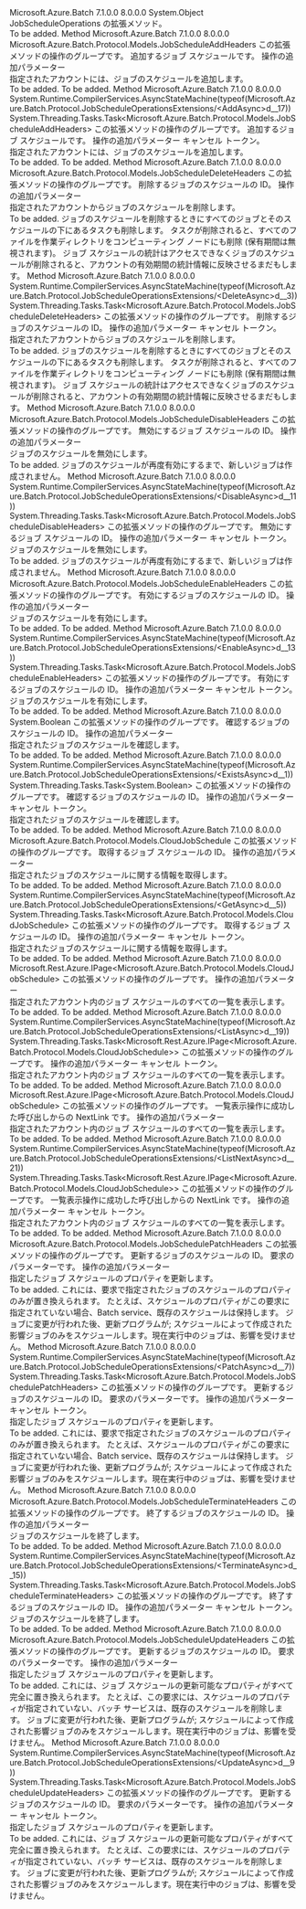 <Type Name="JobScheduleOperationsExtensions" FullName="Microsoft.Azure.Batch.Protocol.JobScheduleOperationsExtensions">
  <TypeSignature Language="C#" Value="public static class JobScheduleOperationsExtensions" />
  <TypeSignature Language="ILAsm" Value=".class public auto ansi abstract sealed beforefieldinit JobScheduleOperationsExtensions extends System.Object" />
  <TypeSignature Language="DocId" Value="T:Microsoft.Azure.Batch.Protocol.JobScheduleOperationsExtensions" />
  <TypeSignature Language="VB.NET" Value="Public Module JobScheduleOperationsExtensions" />
  <TypeSignature Language="F#" Value="type JobScheduleOperationsExtensions = class" />
  <AssemblyInfo>
    <AssemblyName>Microsoft.Azure.Batch</AssemblyName>
    <AssemblyVersion>7.1.0.0</AssemblyVersion>
    <AssemblyVersion>8.0.0.0</AssemblyVersion>
  </AssemblyInfo>
  <Base>
    <BaseTypeName>System.Object</BaseTypeName>
  </Base>
  <Interfaces />
  <Docs>
    <summary>
            JobScheduleOperations の拡張メソッド。
            </summary>
    <remarks>To be added.</remarks>
  </Docs>
  <Members>
    <Member MemberName="Add">
      <MemberSignature Language="C#" Value="public static Microsoft.Azure.Batch.Protocol.Models.JobScheduleAddHeaders Add (this Microsoft.Azure.Batch.Protocol.IJobScheduleOperations operations, Microsoft.Azure.Batch.Protocol.Models.JobScheduleAddParameter cloudJobSchedule, Microsoft.Azure.Batch.Protocol.Models.JobScheduleAddOptions jobScheduleAddOptions = null);" />
      <MemberSignature Language="ILAsm" Value=".method public static hidebysig class Microsoft.Azure.Batch.Protocol.Models.JobScheduleAddHeaders Add(class Microsoft.Azure.Batch.Protocol.IJobScheduleOperations operations, class Microsoft.Azure.Batch.Protocol.Models.JobScheduleAddParameter cloudJobSchedule, class Microsoft.Azure.Batch.Protocol.Models.JobScheduleAddOptions jobScheduleAddOptions) cil managed" />
      <MemberSignature Language="DocId" Value="M:Microsoft.Azure.Batch.Protocol.JobScheduleOperationsExtensions.Add(Microsoft.Azure.Batch.Protocol.IJobScheduleOperations,Microsoft.Azure.Batch.Protocol.Models.JobScheduleAddParameter,Microsoft.Azure.Batch.Protocol.Models.JobScheduleAddOptions)" />
      <MemberSignature Language="F#" Value="static member Add : Microsoft.Azure.Batch.Protocol.IJobScheduleOperations * Microsoft.Azure.Batch.Protocol.Models.JobScheduleAddParameter * Microsoft.Azure.Batch.Protocol.Models.JobScheduleAddOptions -&gt; Microsoft.Azure.Batch.Protocol.Models.JobScheduleAddHeaders" Usage="Microsoft.Azure.Batch.Protocol.JobScheduleOperationsExtensions.Add (operations, cloudJobSchedule, jobScheduleAddOptions)" />
      <MemberType>Method</MemberType>
      <AssemblyInfo>
        <AssemblyName>Microsoft.Azure.Batch</AssemblyName>
        <AssemblyVersion>7.1.0.0</AssemblyVersion>
        <AssemblyVersion>8.0.0.0</AssemblyVersion>
      </AssemblyInfo>
      <ReturnValue>
        <ReturnType>Microsoft.Azure.Batch.Protocol.Models.JobScheduleAddHeaders</ReturnType>
      </ReturnValue>
      <Parameters>
        <Parameter Name="operations" Type="Microsoft.Azure.Batch.Protocol.IJobScheduleOperations" RefType="this" />
        <Parameter Name="cloudJobSchedule" Type="Microsoft.Azure.Batch.Protocol.Models.JobScheduleAddParameter" />
        <Parameter Name="jobScheduleAddOptions" Type="Microsoft.Azure.Batch.Protocol.Models.JobScheduleAddOptions" />
      </Parameters>
      <Docs>
        <param name="operations">
            この拡張メソッドの操作のグループです。
            </param>
        <param name="cloudJobSchedule">
            追加するジョブ スケジュールです。
            </param>
        <param name="jobScheduleAddOptions">
            操作の追加パラメーター
            </param>
        <summary>
            指定されたアカウントには、ジョブのスケジュールを追加します。
            </summary>
        <returns>To be added.</returns>
        <remarks>To be added.</remarks>
      </Docs>
    </Member>
    <Member MemberName="AddAsync">
      <MemberSignature Language="C#" Value="public static System.Threading.Tasks.Task&lt;Microsoft.Azure.Batch.Protocol.Models.JobScheduleAddHeaders&gt; AddAsync (this Microsoft.Azure.Batch.Protocol.IJobScheduleOperations operations, Microsoft.Azure.Batch.Protocol.Models.JobScheduleAddParameter cloudJobSchedule, Microsoft.Azure.Batch.Protocol.Models.JobScheduleAddOptions jobScheduleAddOptions = null, System.Threading.CancellationToken cancellationToken = null);" />
      <MemberSignature Language="ILAsm" Value=".method public static hidebysig class System.Threading.Tasks.Task`1&lt;class Microsoft.Azure.Batch.Protocol.Models.JobScheduleAddHeaders&gt; AddAsync(class Microsoft.Azure.Batch.Protocol.IJobScheduleOperations operations, class Microsoft.Azure.Batch.Protocol.Models.JobScheduleAddParameter cloudJobSchedule, class Microsoft.Azure.Batch.Protocol.Models.JobScheduleAddOptions jobScheduleAddOptions, valuetype System.Threading.CancellationToken cancellationToken) cil managed" />
      <MemberSignature Language="DocId" Value="M:Microsoft.Azure.Batch.Protocol.JobScheduleOperationsExtensions.AddAsync(Microsoft.Azure.Batch.Protocol.IJobScheduleOperations,Microsoft.Azure.Batch.Protocol.Models.JobScheduleAddParameter,Microsoft.Azure.Batch.Protocol.Models.JobScheduleAddOptions,System.Threading.CancellationToken)" />
      <MemberSignature Language="F#" Value="static member AddAsync : Microsoft.Azure.Batch.Protocol.IJobScheduleOperations * Microsoft.Azure.Batch.Protocol.Models.JobScheduleAddParameter * Microsoft.Azure.Batch.Protocol.Models.JobScheduleAddOptions * System.Threading.CancellationToken -&gt; System.Threading.Tasks.Task&lt;Microsoft.Azure.Batch.Protocol.Models.JobScheduleAddHeaders&gt;" Usage="Microsoft.Azure.Batch.Protocol.JobScheduleOperationsExtensions.AddAsync (operations, cloudJobSchedule, jobScheduleAddOptions, cancellationToken)" />
      <MemberType>Method</MemberType>
      <AssemblyInfo>
        <AssemblyName>Microsoft.Azure.Batch</AssemblyName>
        <AssemblyVersion>7.1.0.0</AssemblyVersion>
        <AssemblyVersion>8.0.0.0</AssemblyVersion>
      </AssemblyInfo>
      <Attributes>
        <Attribute>
          <AttributeName>System.Runtime.CompilerServices.AsyncStateMachine(typeof(Microsoft.Azure.Batch.Protocol.JobScheduleOperationsExtensions/&lt;AddAsync&gt;d__17))</AttributeName>
        </Attribute>
      </Attributes>
      <ReturnValue>
        <ReturnType>System.Threading.Tasks.Task&lt;Microsoft.Azure.Batch.Protocol.Models.JobScheduleAddHeaders&gt;</ReturnType>
      </ReturnValue>
      <Parameters>
        <Parameter Name="operations" Type="Microsoft.Azure.Batch.Protocol.IJobScheduleOperations" RefType="this" />
        <Parameter Name="cloudJobSchedule" Type="Microsoft.Azure.Batch.Protocol.Models.JobScheduleAddParameter" />
        <Parameter Name="jobScheduleAddOptions" Type="Microsoft.Azure.Batch.Protocol.Models.JobScheduleAddOptions" />
        <Parameter Name="cancellationToken" Type="System.Threading.CancellationToken" />
      </Parameters>
      <Docs>
        <param name="operations">
            この拡張メソッドの操作のグループです。
            </param>
        <param name="cloudJobSchedule">
            追加するジョブ スケジュールです。
            </param>
        <param name="jobScheduleAddOptions">
            操作の追加パラメーター
            </param>
        <param name="cancellationToken">
            キャンセル トークン。
            </param>
        <summary>
            指定されたアカウントには、ジョブのスケジュールを追加します。
            </summary>
        <returns>To be added.</returns>
        <remarks>To be added.</remarks>
      </Docs>
    </Member>
    <Member MemberName="Delete">
      <MemberSignature Language="C#" Value="public static Microsoft.Azure.Batch.Protocol.Models.JobScheduleDeleteHeaders Delete (this Microsoft.Azure.Batch.Protocol.IJobScheduleOperations operations, string jobScheduleId, Microsoft.Azure.Batch.Protocol.Models.JobScheduleDeleteOptions jobScheduleDeleteOptions = null);" />
      <MemberSignature Language="ILAsm" Value=".method public static hidebysig class Microsoft.Azure.Batch.Protocol.Models.JobScheduleDeleteHeaders Delete(class Microsoft.Azure.Batch.Protocol.IJobScheduleOperations operations, string jobScheduleId, class Microsoft.Azure.Batch.Protocol.Models.JobScheduleDeleteOptions jobScheduleDeleteOptions) cil managed" />
      <MemberSignature Language="DocId" Value="M:Microsoft.Azure.Batch.Protocol.JobScheduleOperationsExtensions.Delete(Microsoft.Azure.Batch.Protocol.IJobScheduleOperations,System.String,Microsoft.Azure.Batch.Protocol.Models.JobScheduleDeleteOptions)" />
      <MemberSignature Language="F#" Value="static member Delete : Microsoft.Azure.Batch.Protocol.IJobScheduleOperations * string * Microsoft.Azure.Batch.Protocol.Models.JobScheduleDeleteOptions -&gt; Microsoft.Azure.Batch.Protocol.Models.JobScheduleDeleteHeaders" Usage="Microsoft.Azure.Batch.Protocol.JobScheduleOperationsExtensions.Delete (operations, jobScheduleId, jobScheduleDeleteOptions)" />
      <MemberType>Method</MemberType>
      <AssemblyInfo>
        <AssemblyName>Microsoft.Azure.Batch</AssemblyName>
        <AssemblyVersion>7.1.0.0</AssemblyVersion>
        <AssemblyVersion>8.0.0.0</AssemblyVersion>
      </AssemblyInfo>
      <ReturnValue>
        <ReturnType>Microsoft.Azure.Batch.Protocol.Models.JobScheduleDeleteHeaders</ReturnType>
      </ReturnValue>
      <Parameters>
        <Parameter Name="operations" Type="Microsoft.Azure.Batch.Protocol.IJobScheduleOperations" RefType="this" />
        <Parameter Name="jobScheduleId" Type="System.String" />
        <Parameter Name="jobScheduleDeleteOptions" Type="Microsoft.Azure.Batch.Protocol.Models.JobScheduleDeleteOptions" />
      </Parameters>
      <Docs>
        <param name="operations">
            この拡張メソッドの操作のグループです。
            </param>
        <param name="jobScheduleId">
            削除するジョブのスケジュールの ID。
            </param>
        <param name="jobScheduleDeleteOptions">
            操作の追加パラメーター
            </param>
        <summary>
            指定されたアカウントからジョブのスケジュールを削除します。
            </summary>
        <returns>To be added.</returns>
        <remarks>
            ジョブのスケジュールを削除するときにすべてのジョブとそのスケジュールの下にあるタスクも削除します。 タスクが削除されると、すべてのファイルを作業ディレクトリをコンピューティング ノードにも削除 (保有期間は無視されます)。 ジョブ スケジュールの統計はアクセスできなくジョブのスケジュールが削除されると、アカウントの有効期間の統計情報に反映させるまだもします。
            </remarks>
      </Docs>
    </Member>
    <Member MemberName="DeleteAsync">
      <MemberSignature Language="C#" Value="public static System.Threading.Tasks.Task&lt;Microsoft.Azure.Batch.Protocol.Models.JobScheduleDeleteHeaders&gt; DeleteAsync (this Microsoft.Azure.Batch.Protocol.IJobScheduleOperations operations, string jobScheduleId, Microsoft.Azure.Batch.Protocol.Models.JobScheduleDeleteOptions jobScheduleDeleteOptions = null, System.Threading.CancellationToken cancellationToken = null);" />
      <MemberSignature Language="ILAsm" Value=".method public static hidebysig class System.Threading.Tasks.Task`1&lt;class Microsoft.Azure.Batch.Protocol.Models.JobScheduleDeleteHeaders&gt; DeleteAsync(class Microsoft.Azure.Batch.Protocol.IJobScheduleOperations operations, string jobScheduleId, class Microsoft.Azure.Batch.Protocol.Models.JobScheduleDeleteOptions jobScheduleDeleteOptions, valuetype System.Threading.CancellationToken cancellationToken) cil managed" />
      <MemberSignature Language="DocId" Value="M:Microsoft.Azure.Batch.Protocol.JobScheduleOperationsExtensions.DeleteAsync(Microsoft.Azure.Batch.Protocol.IJobScheduleOperations,System.String,Microsoft.Azure.Batch.Protocol.Models.JobScheduleDeleteOptions,System.Threading.CancellationToken)" />
      <MemberSignature Language="F#" Value="static member DeleteAsync : Microsoft.Azure.Batch.Protocol.IJobScheduleOperations * string * Microsoft.Azure.Batch.Protocol.Models.JobScheduleDeleteOptions * System.Threading.CancellationToken -&gt; System.Threading.Tasks.Task&lt;Microsoft.Azure.Batch.Protocol.Models.JobScheduleDeleteHeaders&gt;" Usage="Microsoft.Azure.Batch.Protocol.JobScheduleOperationsExtensions.DeleteAsync (operations, jobScheduleId, jobScheduleDeleteOptions, cancellationToken)" />
      <MemberType>Method</MemberType>
      <AssemblyInfo>
        <AssemblyName>Microsoft.Azure.Batch</AssemblyName>
        <AssemblyVersion>7.1.0.0</AssemblyVersion>
        <AssemblyVersion>8.0.0.0</AssemblyVersion>
      </AssemblyInfo>
      <Attributes>
        <Attribute>
          <AttributeName>System.Runtime.CompilerServices.AsyncStateMachine(typeof(Microsoft.Azure.Batch.Protocol.JobScheduleOperationsExtensions/&lt;DeleteAsync&gt;d__3))</AttributeName>
        </Attribute>
      </Attributes>
      <ReturnValue>
        <ReturnType>System.Threading.Tasks.Task&lt;Microsoft.Azure.Batch.Protocol.Models.JobScheduleDeleteHeaders&gt;</ReturnType>
      </ReturnValue>
      <Parameters>
        <Parameter Name="operations" Type="Microsoft.Azure.Batch.Protocol.IJobScheduleOperations" RefType="this" />
        <Parameter Name="jobScheduleId" Type="System.String" />
        <Parameter Name="jobScheduleDeleteOptions" Type="Microsoft.Azure.Batch.Protocol.Models.JobScheduleDeleteOptions" />
        <Parameter Name="cancellationToken" Type="System.Threading.CancellationToken" />
      </Parameters>
      <Docs>
        <param name="operations">
            この拡張メソッドの操作のグループです。
            </param>
        <param name="jobScheduleId">
            削除するジョブのスケジュールの ID。
            </param>
        <param name="jobScheduleDeleteOptions">
            操作の追加パラメーター
            </param>
        <param name="cancellationToken">
            キャンセル トークン。
            </param>
        <summary>
            指定されたアカウントからジョブのスケジュールを削除します。
            </summary>
        <returns>To be added.</returns>
        <remarks>
            ジョブのスケジュールを削除するときにすべてのジョブとそのスケジュールの下にあるタスクも削除します。 タスクが削除されると、すべてのファイルを作業ディレクトリをコンピューティング ノードにも削除 (保有期間は無視されます)。 ジョブ スケジュールの統計はアクセスできなくジョブのスケジュールが削除されると、アカウントの有効期間の統計情報に反映させるまだもします。
            </remarks>
      </Docs>
    </Member>
    <Member MemberName="Disable">
      <MemberSignature Language="C#" Value="public static Microsoft.Azure.Batch.Protocol.Models.JobScheduleDisableHeaders Disable (this Microsoft.Azure.Batch.Protocol.IJobScheduleOperations operations, string jobScheduleId, Microsoft.Azure.Batch.Protocol.Models.JobScheduleDisableOptions jobScheduleDisableOptions = null);" />
      <MemberSignature Language="ILAsm" Value=".method public static hidebysig class Microsoft.Azure.Batch.Protocol.Models.JobScheduleDisableHeaders Disable(class Microsoft.Azure.Batch.Protocol.IJobScheduleOperations operations, string jobScheduleId, class Microsoft.Azure.Batch.Protocol.Models.JobScheduleDisableOptions jobScheduleDisableOptions) cil managed" />
      <MemberSignature Language="DocId" Value="M:Microsoft.Azure.Batch.Protocol.JobScheduleOperationsExtensions.Disable(Microsoft.Azure.Batch.Protocol.IJobScheduleOperations,System.String,Microsoft.Azure.Batch.Protocol.Models.JobScheduleDisableOptions)" />
      <MemberSignature Language="F#" Value="static member Disable : Microsoft.Azure.Batch.Protocol.IJobScheduleOperations * string * Microsoft.Azure.Batch.Protocol.Models.JobScheduleDisableOptions -&gt; Microsoft.Azure.Batch.Protocol.Models.JobScheduleDisableHeaders" Usage="Microsoft.Azure.Batch.Protocol.JobScheduleOperationsExtensions.Disable (operations, jobScheduleId, jobScheduleDisableOptions)" />
      <MemberType>Method</MemberType>
      <AssemblyInfo>
        <AssemblyName>Microsoft.Azure.Batch</AssemblyName>
        <AssemblyVersion>7.1.0.0</AssemblyVersion>
        <AssemblyVersion>8.0.0.0</AssemblyVersion>
      </AssemblyInfo>
      <ReturnValue>
        <ReturnType>Microsoft.Azure.Batch.Protocol.Models.JobScheduleDisableHeaders</ReturnType>
      </ReturnValue>
      <Parameters>
        <Parameter Name="operations" Type="Microsoft.Azure.Batch.Protocol.IJobScheduleOperations" RefType="this" />
        <Parameter Name="jobScheduleId" Type="System.String" />
        <Parameter Name="jobScheduleDisableOptions" Type="Microsoft.Azure.Batch.Protocol.Models.JobScheduleDisableOptions" />
      </Parameters>
      <Docs>
        <param name="operations">
            この拡張メソッドの操作のグループです。
            </param>
        <param name="jobScheduleId">
            無効にするジョブ スケジュールの ID。
            </param>
        <param name="jobScheduleDisableOptions">
            操作の追加パラメーター
            </param>
        <summary>
            ジョブのスケジュールを無効にします。
            </summary>
        <returns>To be added.</returns>
        <remarks>
            ジョブのスケジュールが再度有効にするまで、新しいジョブは作成されません。
            </remarks>
      </Docs>
    </Member>
    <Member MemberName="DisableAsync">
      <MemberSignature Language="C#" Value="public static System.Threading.Tasks.Task&lt;Microsoft.Azure.Batch.Protocol.Models.JobScheduleDisableHeaders&gt; DisableAsync (this Microsoft.Azure.Batch.Protocol.IJobScheduleOperations operations, string jobScheduleId, Microsoft.Azure.Batch.Protocol.Models.JobScheduleDisableOptions jobScheduleDisableOptions = null, System.Threading.CancellationToken cancellationToken = null);" />
      <MemberSignature Language="ILAsm" Value=".method public static hidebysig class System.Threading.Tasks.Task`1&lt;class Microsoft.Azure.Batch.Protocol.Models.JobScheduleDisableHeaders&gt; DisableAsync(class Microsoft.Azure.Batch.Protocol.IJobScheduleOperations operations, string jobScheduleId, class Microsoft.Azure.Batch.Protocol.Models.JobScheduleDisableOptions jobScheduleDisableOptions, valuetype System.Threading.CancellationToken cancellationToken) cil managed" />
      <MemberSignature Language="DocId" Value="M:Microsoft.Azure.Batch.Protocol.JobScheduleOperationsExtensions.DisableAsync(Microsoft.Azure.Batch.Protocol.IJobScheduleOperations,System.String,Microsoft.Azure.Batch.Protocol.Models.JobScheduleDisableOptions,System.Threading.CancellationToken)" />
      <MemberSignature Language="F#" Value="static member DisableAsync : Microsoft.Azure.Batch.Protocol.IJobScheduleOperations * string * Microsoft.Azure.Batch.Protocol.Models.JobScheduleDisableOptions * System.Threading.CancellationToken -&gt; System.Threading.Tasks.Task&lt;Microsoft.Azure.Batch.Protocol.Models.JobScheduleDisableHeaders&gt;" Usage="Microsoft.Azure.Batch.Protocol.JobScheduleOperationsExtensions.DisableAsync (operations, jobScheduleId, jobScheduleDisableOptions, cancellationToken)" />
      <MemberType>Method</MemberType>
      <AssemblyInfo>
        <AssemblyName>Microsoft.Azure.Batch</AssemblyName>
        <AssemblyVersion>7.1.0.0</AssemblyVersion>
        <AssemblyVersion>8.0.0.0</AssemblyVersion>
      </AssemblyInfo>
      <Attributes>
        <Attribute>
          <AttributeName>System.Runtime.CompilerServices.AsyncStateMachine(typeof(Microsoft.Azure.Batch.Protocol.JobScheduleOperationsExtensions/&lt;DisableAsync&gt;d__11))</AttributeName>
        </Attribute>
      </Attributes>
      <ReturnValue>
        <ReturnType>System.Threading.Tasks.Task&lt;Microsoft.Azure.Batch.Protocol.Models.JobScheduleDisableHeaders&gt;</ReturnType>
      </ReturnValue>
      <Parameters>
        <Parameter Name="operations" Type="Microsoft.Azure.Batch.Protocol.IJobScheduleOperations" RefType="this" />
        <Parameter Name="jobScheduleId" Type="System.String" />
        <Parameter Name="jobScheduleDisableOptions" Type="Microsoft.Azure.Batch.Protocol.Models.JobScheduleDisableOptions" />
        <Parameter Name="cancellationToken" Type="System.Threading.CancellationToken" />
      </Parameters>
      <Docs>
        <param name="operations">
            この拡張メソッドの操作のグループです。
            </param>
        <param name="jobScheduleId">
            無効にするジョブ スケジュールの ID。
            </param>
        <param name="jobScheduleDisableOptions">
            操作の追加パラメーター
            </param>
        <param name="cancellationToken">
            キャンセル トークン。
            </param>
        <summary>
            ジョブのスケジュールを無効にします。
            </summary>
        <returns>To be added.</returns>
        <remarks>
            ジョブのスケジュールが再度有効にするまで、新しいジョブは作成されません。
            </remarks>
      </Docs>
    </Member>
    <Member MemberName="Enable">
      <MemberSignature Language="C#" Value="public static Microsoft.Azure.Batch.Protocol.Models.JobScheduleEnableHeaders Enable (this Microsoft.Azure.Batch.Protocol.IJobScheduleOperations operations, string jobScheduleId, Microsoft.Azure.Batch.Protocol.Models.JobScheduleEnableOptions jobScheduleEnableOptions = null);" />
      <MemberSignature Language="ILAsm" Value=".method public static hidebysig class Microsoft.Azure.Batch.Protocol.Models.JobScheduleEnableHeaders Enable(class Microsoft.Azure.Batch.Protocol.IJobScheduleOperations operations, string jobScheduleId, class Microsoft.Azure.Batch.Protocol.Models.JobScheduleEnableOptions jobScheduleEnableOptions) cil managed" />
      <MemberSignature Language="DocId" Value="M:Microsoft.Azure.Batch.Protocol.JobScheduleOperationsExtensions.Enable(Microsoft.Azure.Batch.Protocol.IJobScheduleOperations,System.String,Microsoft.Azure.Batch.Protocol.Models.JobScheduleEnableOptions)" />
      <MemberSignature Language="F#" Value="static member Enable : Microsoft.Azure.Batch.Protocol.IJobScheduleOperations * string * Microsoft.Azure.Batch.Protocol.Models.JobScheduleEnableOptions -&gt; Microsoft.Azure.Batch.Protocol.Models.JobScheduleEnableHeaders" Usage="Microsoft.Azure.Batch.Protocol.JobScheduleOperationsExtensions.Enable (operations, jobScheduleId, jobScheduleEnableOptions)" />
      <MemberType>Method</MemberType>
      <AssemblyInfo>
        <AssemblyName>Microsoft.Azure.Batch</AssemblyName>
        <AssemblyVersion>7.1.0.0</AssemblyVersion>
        <AssemblyVersion>8.0.0.0</AssemblyVersion>
      </AssemblyInfo>
      <ReturnValue>
        <ReturnType>Microsoft.Azure.Batch.Protocol.Models.JobScheduleEnableHeaders</ReturnType>
      </ReturnValue>
      <Parameters>
        <Parameter Name="operations" Type="Microsoft.Azure.Batch.Protocol.IJobScheduleOperations" RefType="this" />
        <Parameter Name="jobScheduleId" Type="System.String" />
        <Parameter Name="jobScheduleEnableOptions" Type="Microsoft.Azure.Batch.Protocol.Models.JobScheduleEnableOptions" />
      </Parameters>
      <Docs>
        <param name="operations">
            この拡張メソッドの操作のグループです。
            </param>
        <param name="jobScheduleId">
            有効にするジョブのスケジュールの ID。
            </param>
        <param name="jobScheduleEnableOptions">
            操作の追加パラメーター
            </param>
        <summary>
            ジョブのスケジュールを有効にします。
            </summary>
        <returns>To be added.</returns>
        <remarks>To be added.</remarks>
      </Docs>
    </Member>
    <Member MemberName="EnableAsync">
      <MemberSignature Language="C#" Value="public static System.Threading.Tasks.Task&lt;Microsoft.Azure.Batch.Protocol.Models.JobScheduleEnableHeaders&gt; EnableAsync (this Microsoft.Azure.Batch.Protocol.IJobScheduleOperations operations, string jobScheduleId, Microsoft.Azure.Batch.Protocol.Models.JobScheduleEnableOptions jobScheduleEnableOptions = null, System.Threading.CancellationToken cancellationToken = null);" />
      <MemberSignature Language="ILAsm" Value=".method public static hidebysig class System.Threading.Tasks.Task`1&lt;class Microsoft.Azure.Batch.Protocol.Models.JobScheduleEnableHeaders&gt; EnableAsync(class Microsoft.Azure.Batch.Protocol.IJobScheduleOperations operations, string jobScheduleId, class Microsoft.Azure.Batch.Protocol.Models.JobScheduleEnableOptions jobScheduleEnableOptions, valuetype System.Threading.CancellationToken cancellationToken) cil managed" />
      <MemberSignature Language="DocId" Value="M:Microsoft.Azure.Batch.Protocol.JobScheduleOperationsExtensions.EnableAsync(Microsoft.Azure.Batch.Protocol.IJobScheduleOperations,System.String,Microsoft.Azure.Batch.Protocol.Models.JobScheduleEnableOptions,System.Threading.CancellationToken)" />
      <MemberSignature Language="F#" Value="static member EnableAsync : Microsoft.Azure.Batch.Protocol.IJobScheduleOperations * string * Microsoft.Azure.Batch.Protocol.Models.JobScheduleEnableOptions * System.Threading.CancellationToken -&gt; System.Threading.Tasks.Task&lt;Microsoft.Azure.Batch.Protocol.Models.JobScheduleEnableHeaders&gt;" Usage="Microsoft.Azure.Batch.Protocol.JobScheduleOperationsExtensions.EnableAsync (operations, jobScheduleId, jobScheduleEnableOptions, cancellationToken)" />
      <MemberType>Method</MemberType>
      <AssemblyInfo>
        <AssemblyName>Microsoft.Azure.Batch</AssemblyName>
        <AssemblyVersion>7.1.0.0</AssemblyVersion>
        <AssemblyVersion>8.0.0.0</AssemblyVersion>
      </AssemblyInfo>
      <Attributes>
        <Attribute>
          <AttributeName>System.Runtime.CompilerServices.AsyncStateMachine(typeof(Microsoft.Azure.Batch.Protocol.JobScheduleOperationsExtensions/&lt;EnableAsync&gt;d__13))</AttributeName>
        </Attribute>
      </Attributes>
      <ReturnValue>
        <ReturnType>System.Threading.Tasks.Task&lt;Microsoft.Azure.Batch.Protocol.Models.JobScheduleEnableHeaders&gt;</ReturnType>
      </ReturnValue>
      <Parameters>
        <Parameter Name="operations" Type="Microsoft.Azure.Batch.Protocol.IJobScheduleOperations" RefType="this" />
        <Parameter Name="jobScheduleId" Type="System.String" />
        <Parameter Name="jobScheduleEnableOptions" Type="Microsoft.Azure.Batch.Protocol.Models.JobScheduleEnableOptions" />
        <Parameter Name="cancellationToken" Type="System.Threading.CancellationToken" />
      </Parameters>
      <Docs>
        <param name="operations">
            この拡張メソッドの操作のグループです。
            </param>
        <param name="jobScheduleId">
            有効にするジョブのスケジュールの ID。
            </param>
        <param name="jobScheduleEnableOptions">
            操作の追加パラメーター
            </param>
        <param name="cancellationToken">
            キャンセル トークン。
            </param>
        <summary>
            ジョブのスケジュールを有効にします。
            </summary>
        <returns>To be added.</returns>
        <remarks>To be added.</remarks>
      </Docs>
    </Member>
    <Member MemberName="Exists">
      <MemberSignature Language="C#" Value="public static bool Exists (this Microsoft.Azure.Batch.Protocol.IJobScheduleOperations operations, string jobScheduleId, Microsoft.Azure.Batch.Protocol.Models.JobScheduleExistsOptions jobScheduleExistsOptions = null);" />
      <MemberSignature Language="ILAsm" Value=".method public static hidebysig bool Exists(class Microsoft.Azure.Batch.Protocol.IJobScheduleOperations operations, string jobScheduleId, class Microsoft.Azure.Batch.Protocol.Models.JobScheduleExistsOptions jobScheduleExistsOptions) cil managed" />
      <MemberSignature Language="DocId" Value="M:Microsoft.Azure.Batch.Protocol.JobScheduleOperationsExtensions.Exists(Microsoft.Azure.Batch.Protocol.IJobScheduleOperations,System.String,Microsoft.Azure.Batch.Protocol.Models.JobScheduleExistsOptions)" />
      <MemberSignature Language="F#" Value="static member Exists : Microsoft.Azure.Batch.Protocol.IJobScheduleOperations * string * Microsoft.Azure.Batch.Protocol.Models.JobScheduleExistsOptions -&gt; bool" Usage="Microsoft.Azure.Batch.Protocol.JobScheduleOperationsExtensions.Exists (operations, jobScheduleId, jobScheduleExistsOptions)" />
      <MemberType>Method</MemberType>
      <AssemblyInfo>
        <AssemblyName>Microsoft.Azure.Batch</AssemblyName>
        <AssemblyVersion>7.1.0.0</AssemblyVersion>
        <AssemblyVersion>8.0.0.0</AssemblyVersion>
      </AssemblyInfo>
      <ReturnValue>
        <ReturnType>System.Boolean</ReturnType>
      </ReturnValue>
      <Parameters>
        <Parameter Name="operations" Type="Microsoft.Azure.Batch.Protocol.IJobScheduleOperations" RefType="this" />
        <Parameter Name="jobScheduleId" Type="System.String" />
        <Parameter Name="jobScheduleExistsOptions" Type="Microsoft.Azure.Batch.Protocol.Models.JobScheduleExistsOptions" />
      </Parameters>
      <Docs>
        <param name="operations">
            この拡張メソッドの操作のグループです。
            </param>
        <param name="jobScheduleId">
            確認するジョブのスケジュールの ID。
            </param>
        <param name="jobScheduleExistsOptions">
            操作の追加パラメーター
            </param>
        <summary>
            指定されたジョブのスケジュールを確認します。
            </summary>
        <returns>To be added.</returns>
        <remarks>To be added.</remarks>
      </Docs>
    </Member>
    <Member MemberName="ExistsAsync">
      <MemberSignature Language="C#" Value="public static System.Threading.Tasks.Task&lt;bool&gt; ExistsAsync (this Microsoft.Azure.Batch.Protocol.IJobScheduleOperations operations, string jobScheduleId, Microsoft.Azure.Batch.Protocol.Models.JobScheduleExistsOptions jobScheduleExistsOptions = null, System.Threading.CancellationToken cancellationToken = null);" />
      <MemberSignature Language="ILAsm" Value=".method public static hidebysig class System.Threading.Tasks.Task`1&lt;bool&gt; ExistsAsync(class Microsoft.Azure.Batch.Protocol.IJobScheduleOperations operations, string jobScheduleId, class Microsoft.Azure.Batch.Protocol.Models.JobScheduleExistsOptions jobScheduleExistsOptions, valuetype System.Threading.CancellationToken cancellationToken) cil managed" />
      <MemberSignature Language="DocId" Value="M:Microsoft.Azure.Batch.Protocol.JobScheduleOperationsExtensions.ExistsAsync(Microsoft.Azure.Batch.Protocol.IJobScheduleOperations,System.String,Microsoft.Azure.Batch.Protocol.Models.JobScheduleExistsOptions,System.Threading.CancellationToken)" />
      <MemberSignature Language="F#" Value="static member ExistsAsync : Microsoft.Azure.Batch.Protocol.IJobScheduleOperations * string * Microsoft.Azure.Batch.Protocol.Models.JobScheduleExistsOptions * System.Threading.CancellationToken -&gt; System.Threading.Tasks.Task&lt;bool&gt;" Usage="Microsoft.Azure.Batch.Protocol.JobScheduleOperationsExtensions.ExistsAsync (operations, jobScheduleId, jobScheduleExistsOptions, cancellationToken)" />
      <MemberType>Method</MemberType>
      <AssemblyInfo>
        <AssemblyName>Microsoft.Azure.Batch</AssemblyName>
        <AssemblyVersion>7.1.0.0</AssemblyVersion>
        <AssemblyVersion>8.0.0.0</AssemblyVersion>
      </AssemblyInfo>
      <Attributes>
        <Attribute>
          <AttributeName>System.Runtime.CompilerServices.AsyncStateMachine(typeof(Microsoft.Azure.Batch.Protocol.JobScheduleOperationsExtensions/&lt;ExistsAsync&gt;d__1))</AttributeName>
        </Attribute>
      </Attributes>
      <ReturnValue>
        <ReturnType>System.Threading.Tasks.Task&lt;System.Boolean&gt;</ReturnType>
      </ReturnValue>
      <Parameters>
        <Parameter Name="operations" Type="Microsoft.Azure.Batch.Protocol.IJobScheduleOperations" RefType="this" />
        <Parameter Name="jobScheduleId" Type="System.String" />
        <Parameter Name="jobScheduleExistsOptions" Type="Microsoft.Azure.Batch.Protocol.Models.JobScheduleExistsOptions" />
        <Parameter Name="cancellationToken" Type="System.Threading.CancellationToken" />
      </Parameters>
      <Docs>
        <param name="operations">
            この拡張メソッドの操作のグループです。
            </param>
        <param name="jobScheduleId">
            確認するジョブのスケジュールの ID。
            </param>
        <param name="jobScheduleExistsOptions">
            操作の追加パラメーター
            </param>
        <param name="cancellationToken">
            キャンセル トークン。
            </param>
        <summary>
            指定されたジョブのスケジュールを確認します。
            </summary>
        <returns>To be added.</returns>
        <remarks>To be added.</remarks>
      </Docs>
    </Member>
    <Member MemberName="Get">
      <MemberSignature Language="C#" Value="public static Microsoft.Azure.Batch.Protocol.Models.CloudJobSchedule Get (this Microsoft.Azure.Batch.Protocol.IJobScheduleOperations operations, string jobScheduleId, Microsoft.Azure.Batch.Protocol.Models.JobScheduleGetOptions jobScheduleGetOptions = null);" />
      <MemberSignature Language="ILAsm" Value=".method public static hidebysig class Microsoft.Azure.Batch.Protocol.Models.CloudJobSchedule Get(class Microsoft.Azure.Batch.Protocol.IJobScheduleOperations operations, string jobScheduleId, class Microsoft.Azure.Batch.Protocol.Models.JobScheduleGetOptions jobScheduleGetOptions) cil managed" />
      <MemberSignature Language="DocId" Value="M:Microsoft.Azure.Batch.Protocol.JobScheduleOperationsExtensions.Get(Microsoft.Azure.Batch.Protocol.IJobScheduleOperations,System.String,Microsoft.Azure.Batch.Protocol.Models.JobScheduleGetOptions)" />
      <MemberSignature Language="F#" Value="static member Get : Microsoft.Azure.Batch.Protocol.IJobScheduleOperations * string * Microsoft.Azure.Batch.Protocol.Models.JobScheduleGetOptions -&gt; Microsoft.Azure.Batch.Protocol.Models.CloudJobSchedule" Usage="Microsoft.Azure.Batch.Protocol.JobScheduleOperationsExtensions.Get (operations, jobScheduleId, jobScheduleGetOptions)" />
      <MemberType>Method</MemberType>
      <AssemblyInfo>
        <AssemblyName>Microsoft.Azure.Batch</AssemblyName>
        <AssemblyVersion>7.1.0.0</AssemblyVersion>
        <AssemblyVersion>8.0.0.0</AssemblyVersion>
      </AssemblyInfo>
      <ReturnValue>
        <ReturnType>Microsoft.Azure.Batch.Protocol.Models.CloudJobSchedule</ReturnType>
      </ReturnValue>
      <Parameters>
        <Parameter Name="operations" Type="Microsoft.Azure.Batch.Protocol.IJobScheduleOperations" RefType="this" />
        <Parameter Name="jobScheduleId" Type="System.String" />
        <Parameter Name="jobScheduleGetOptions" Type="Microsoft.Azure.Batch.Protocol.Models.JobScheduleGetOptions" />
      </Parameters>
      <Docs>
        <param name="operations">
            この拡張メソッドの操作のグループです。
            </param>
        <param name="jobScheduleId">
            取得するジョブ スケジュールの ID。
            </param>
        <param name="jobScheduleGetOptions">
            操作の追加パラメーター
            </param>
        <summary>
            指定されたジョブのスケジュールに関する情報を取得します。
            </summary>
        <returns>To be added.</returns>
        <remarks>To be added.</remarks>
      </Docs>
    </Member>
    <Member MemberName="GetAsync">
      <MemberSignature Language="C#" Value="public static System.Threading.Tasks.Task&lt;Microsoft.Azure.Batch.Protocol.Models.CloudJobSchedule&gt; GetAsync (this Microsoft.Azure.Batch.Protocol.IJobScheduleOperations operations, string jobScheduleId, Microsoft.Azure.Batch.Protocol.Models.JobScheduleGetOptions jobScheduleGetOptions = null, System.Threading.CancellationToken cancellationToken = null);" />
      <MemberSignature Language="ILAsm" Value=".method public static hidebysig class System.Threading.Tasks.Task`1&lt;class Microsoft.Azure.Batch.Protocol.Models.CloudJobSchedule&gt; GetAsync(class Microsoft.Azure.Batch.Protocol.IJobScheduleOperations operations, string jobScheduleId, class Microsoft.Azure.Batch.Protocol.Models.JobScheduleGetOptions jobScheduleGetOptions, valuetype System.Threading.CancellationToken cancellationToken) cil managed" />
      <MemberSignature Language="DocId" Value="M:Microsoft.Azure.Batch.Protocol.JobScheduleOperationsExtensions.GetAsync(Microsoft.Azure.Batch.Protocol.IJobScheduleOperations,System.String,Microsoft.Azure.Batch.Protocol.Models.JobScheduleGetOptions,System.Threading.CancellationToken)" />
      <MemberSignature Language="F#" Value="static member GetAsync : Microsoft.Azure.Batch.Protocol.IJobScheduleOperations * string * Microsoft.Azure.Batch.Protocol.Models.JobScheduleGetOptions * System.Threading.CancellationToken -&gt; System.Threading.Tasks.Task&lt;Microsoft.Azure.Batch.Protocol.Models.CloudJobSchedule&gt;" Usage="Microsoft.Azure.Batch.Protocol.JobScheduleOperationsExtensions.GetAsync (operations, jobScheduleId, jobScheduleGetOptions, cancellationToken)" />
      <MemberType>Method</MemberType>
      <AssemblyInfo>
        <AssemblyName>Microsoft.Azure.Batch</AssemblyName>
        <AssemblyVersion>7.1.0.0</AssemblyVersion>
        <AssemblyVersion>8.0.0.0</AssemblyVersion>
      </AssemblyInfo>
      <Attributes>
        <Attribute>
          <AttributeName>System.Runtime.CompilerServices.AsyncStateMachine(typeof(Microsoft.Azure.Batch.Protocol.JobScheduleOperationsExtensions/&lt;GetAsync&gt;d__5))</AttributeName>
        </Attribute>
      </Attributes>
      <ReturnValue>
        <ReturnType>System.Threading.Tasks.Task&lt;Microsoft.Azure.Batch.Protocol.Models.CloudJobSchedule&gt;</ReturnType>
      </ReturnValue>
      <Parameters>
        <Parameter Name="operations" Type="Microsoft.Azure.Batch.Protocol.IJobScheduleOperations" RefType="this" />
        <Parameter Name="jobScheduleId" Type="System.String" />
        <Parameter Name="jobScheduleGetOptions" Type="Microsoft.Azure.Batch.Protocol.Models.JobScheduleGetOptions" />
        <Parameter Name="cancellationToken" Type="System.Threading.CancellationToken" />
      </Parameters>
      <Docs>
        <param name="operations">
            この拡張メソッドの操作のグループです。
            </param>
        <param name="jobScheduleId">
            取得するジョブ スケジュールの ID。
            </param>
        <param name="jobScheduleGetOptions">
            操作の追加パラメーター
            </param>
        <param name="cancellationToken">
            キャンセル トークン。
            </param>
        <summary>
            指定されたジョブのスケジュールに関する情報を取得します。
            </summary>
        <returns>To be added.</returns>
        <remarks>To be added.</remarks>
      </Docs>
    </Member>
    <Member MemberName="List">
      <MemberSignature Language="C#" Value="public static Microsoft.Rest.Azure.IPage&lt;Microsoft.Azure.Batch.Protocol.Models.CloudJobSchedule&gt; List (this Microsoft.Azure.Batch.Protocol.IJobScheduleOperations operations, Microsoft.Azure.Batch.Protocol.Models.JobScheduleListOptions jobScheduleListOptions = null);" />
      <MemberSignature Language="ILAsm" Value=".method public static hidebysig class Microsoft.Rest.Azure.IPage`1&lt;class Microsoft.Azure.Batch.Protocol.Models.CloudJobSchedule&gt; List(class Microsoft.Azure.Batch.Protocol.IJobScheduleOperations operations, class Microsoft.Azure.Batch.Protocol.Models.JobScheduleListOptions jobScheduleListOptions) cil managed" />
      <MemberSignature Language="DocId" Value="M:Microsoft.Azure.Batch.Protocol.JobScheduleOperationsExtensions.List(Microsoft.Azure.Batch.Protocol.IJobScheduleOperations,Microsoft.Azure.Batch.Protocol.Models.JobScheduleListOptions)" />
      <MemberSignature Language="F#" Value="static member List : Microsoft.Azure.Batch.Protocol.IJobScheduleOperations * Microsoft.Azure.Batch.Protocol.Models.JobScheduleListOptions -&gt; Microsoft.Rest.Azure.IPage&lt;Microsoft.Azure.Batch.Protocol.Models.CloudJobSchedule&gt;" Usage="Microsoft.Azure.Batch.Protocol.JobScheduleOperationsExtensions.List (operations, jobScheduleListOptions)" />
      <MemberType>Method</MemberType>
      <AssemblyInfo>
        <AssemblyName>Microsoft.Azure.Batch</AssemblyName>
        <AssemblyVersion>7.1.0.0</AssemblyVersion>
        <AssemblyVersion>8.0.0.0</AssemblyVersion>
      </AssemblyInfo>
      <ReturnValue>
        <ReturnType>Microsoft.Rest.Azure.IPage&lt;Microsoft.Azure.Batch.Protocol.Models.CloudJobSchedule&gt;</ReturnType>
      </ReturnValue>
      <Parameters>
        <Parameter Name="operations" Type="Microsoft.Azure.Batch.Protocol.IJobScheduleOperations" RefType="this" />
        <Parameter Name="jobScheduleListOptions" Type="Microsoft.Azure.Batch.Protocol.Models.JobScheduleListOptions" />
      </Parameters>
      <Docs>
        <param name="operations">
            この拡張メソッドの操作のグループです。
            </param>
        <param name="jobScheduleListOptions">
            操作の追加パラメーター
            </param>
        <summary>
            指定されたアカウント内のジョブ スケジュールのすべての一覧を表示します。
            </summary>
        <returns>To be added.</returns>
        <remarks>To be added.</remarks>
      </Docs>
    </Member>
    <Member MemberName="ListAsync">
      <MemberSignature Language="C#" Value="public static System.Threading.Tasks.Task&lt;Microsoft.Rest.Azure.IPage&lt;Microsoft.Azure.Batch.Protocol.Models.CloudJobSchedule&gt;&gt; ListAsync (this Microsoft.Azure.Batch.Protocol.IJobScheduleOperations operations, Microsoft.Azure.Batch.Protocol.Models.JobScheduleListOptions jobScheduleListOptions = null, System.Threading.CancellationToken cancellationToken = null);" />
      <MemberSignature Language="ILAsm" Value=".method public static hidebysig class System.Threading.Tasks.Task`1&lt;class Microsoft.Rest.Azure.IPage`1&lt;class Microsoft.Azure.Batch.Protocol.Models.CloudJobSchedule&gt;&gt; ListAsync(class Microsoft.Azure.Batch.Protocol.IJobScheduleOperations operations, class Microsoft.Azure.Batch.Protocol.Models.JobScheduleListOptions jobScheduleListOptions, valuetype System.Threading.CancellationToken cancellationToken) cil managed" />
      <MemberSignature Language="DocId" Value="M:Microsoft.Azure.Batch.Protocol.JobScheduleOperationsExtensions.ListAsync(Microsoft.Azure.Batch.Protocol.IJobScheduleOperations,Microsoft.Azure.Batch.Protocol.Models.JobScheduleListOptions,System.Threading.CancellationToken)" />
      <MemberSignature Language="F#" Value="static member ListAsync : Microsoft.Azure.Batch.Protocol.IJobScheduleOperations * Microsoft.Azure.Batch.Protocol.Models.JobScheduleListOptions * System.Threading.CancellationToken -&gt; System.Threading.Tasks.Task&lt;Microsoft.Rest.Azure.IPage&lt;Microsoft.Azure.Batch.Protocol.Models.CloudJobSchedule&gt;&gt;" Usage="Microsoft.Azure.Batch.Protocol.JobScheduleOperationsExtensions.ListAsync (operations, jobScheduleListOptions, cancellationToken)" />
      <MemberType>Method</MemberType>
      <AssemblyInfo>
        <AssemblyName>Microsoft.Azure.Batch</AssemblyName>
        <AssemblyVersion>7.1.0.0</AssemblyVersion>
        <AssemblyVersion>8.0.0.0</AssemblyVersion>
      </AssemblyInfo>
      <Attributes>
        <Attribute>
          <AttributeName>System.Runtime.CompilerServices.AsyncStateMachine(typeof(Microsoft.Azure.Batch.Protocol.JobScheduleOperationsExtensions/&lt;ListAsync&gt;d__19))</AttributeName>
        </Attribute>
      </Attributes>
      <ReturnValue>
        <ReturnType>System.Threading.Tasks.Task&lt;Microsoft.Rest.Azure.IPage&lt;Microsoft.Azure.Batch.Protocol.Models.CloudJobSchedule&gt;&gt;</ReturnType>
      </ReturnValue>
      <Parameters>
        <Parameter Name="operations" Type="Microsoft.Azure.Batch.Protocol.IJobScheduleOperations" RefType="this" />
        <Parameter Name="jobScheduleListOptions" Type="Microsoft.Azure.Batch.Protocol.Models.JobScheduleListOptions" />
        <Parameter Name="cancellationToken" Type="System.Threading.CancellationToken" />
      </Parameters>
      <Docs>
        <param name="operations">
            この拡張メソッドの操作のグループです。
            </param>
        <param name="jobScheduleListOptions">
            操作の追加パラメーター
            </param>
        <param name="cancellationToken">
            キャンセル トークン。
            </param>
        <summary>
            指定されたアカウント内のジョブ スケジュールのすべての一覧を表示します。
            </summary>
        <returns>To be added.</returns>
        <remarks>To be added.</remarks>
      </Docs>
    </Member>
    <Member MemberName="ListNext">
      <MemberSignature Language="C#" Value="public static Microsoft.Rest.Azure.IPage&lt;Microsoft.Azure.Batch.Protocol.Models.CloudJobSchedule&gt; ListNext (this Microsoft.Azure.Batch.Protocol.IJobScheduleOperations operations, string nextPageLink, Microsoft.Azure.Batch.Protocol.Models.JobScheduleListNextOptions jobScheduleListNextOptions = null);" />
      <MemberSignature Language="ILAsm" Value=".method public static hidebysig class Microsoft.Rest.Azure.IPage`1&lt;class Microsoft.Azure.Batch.Protocol.Models.CloudJobSchedule&gt; ListNext(class Microsoft.Azure.Batch.Protocol.IJobScheduleOperations operations, string nextPageLink, class Microsoft.Azure.Batch.Protocol.Models.JobScheduleListNextOptions jobScheduleListNextOptions) cil managed" />
      <MemberSignature Language="DocId" Value="M:Microsoft.Azure.Batch.Protocol.JobScheduleOperationsExtensions.ListNext(Microsoft.Azure.Batch.Protocol.IJobScheduleOperations,System.String,Microsoft.Azure.Batch.Protocol.Models.JobScheduleListNextOptions)" />
      <MemberSignature Language="F#" Value="static member ListNext : Microsoft.Azure.Batch.Protocol.IJobScheduleOperations * string * Microsoft.Azure.Batch.Protocol.Models.JobScheduleListNextOptions -&gt; Microsoft.Rest.Azure.IPage&lt;Microsoft.Azure.Batch.Protocol.Models.CloudJobSchedule&gt;" Usage="Microsoft.Azure.Batch.Protocol.JobScheduleOperationsExtensions.ListNext (operations, nextPageLink, jobScheduleListNextOptions)" />
      <MemberType>Method</MemberType>
      <AssemblyInfo>
        <AssemblyName>Microsoft.Azure.Batch</AssemblyName>
        <AssemblyVersion>7.1.0.0</AssemblyVersion>
        <AssemblyVersion>8.0.0.0</AssemblyVersion>
      </AssemblyInfo>
      <ReturnValue>
        <ReturnType>Microsoft.Rest.Azure.IPage&lt;Microsoft.Azure.Batch.Protocol.Models.CloudJobSchedule&gt;</ReturnType>
      </ReturnValue>
      <Parameters>
        <Parameter Name="operations" Type="Microsoft.Azure.Batch.Protocol.IJobScheduleOperations" RefType="this" />
        <Parameter Name="nextPageLink" Type="System.String" />
        <Parameter Name="jobScheduleListNextOptions" Type="Microsoft.Azure.Batch.Protocol.Models.JobScheduleListNextOptions" />
      </Parameters>
      <Docs>
        <param name="operations">
            この拡張メソッドの操作のグループです。
            </param>
        <param name="nextPageLink">
            一覧表示操作に成功した呼び出しからの NextLink です。
            </param>
        <param name="jobScheduleListNextOptions">
            操作の追加パラメーター
            </param>
        <summary>
            指定されたアカウント内のジョブ スケジュールのすべての一覧を表示します。
            </summary>
        <returns>To be added.</returns>
        <remarks>To be added.</remarks>
      </Docs>
    </Member>
    <Member MemberName="ListNextAsync">
      <MemberSignature Language="C#" Value="public static System.Threading.Tasks.Task&lt;Microsoft.Rest.Azure.IPage&lt;Microsoft.Azure.Batch.Protocol.Models.CloudJobSchedule&gt;&gt; ListNextAsync (this Microsoft.Azure.Batch.Protocol.IJobScheduleOperations operations, string nextPageLink, Microsoft.Azure.Batch.Protocol.Models.JobScheduleListNextOptions jobScheduleListNextOptions = null, System.Threading.CancellationToken cancellationToken = null);" />
      <MemberSignature Language="ILAsm" Value=".method public static hidebysig class System.Threading.Tasks.Task`1&lt;class Microsoft.Rest.Azure.IPage`1&lt;class Microsoft.Azure.Batch.Protocol.Models.CloudJobSchedule&gt;&gt; ListNextAsync(class Microsoft.Azure.Batch.Protocol.IJobScheduleOperations operations, string nextPageLink, class Microsoft.Azure.Batch.Protocol.Models.JobScheduleListNextOptions jobScheduleListNextOptions, valuetype System.Threading.CancellationToken cancellationToken) cil managed" />
      <MemberSignature Language="DocId" Value="M:Microsoft.Azure.Batch.Protocol.JobScheduleOperationsExtensions.ListNextAsync(Microsoft.Azure.Batch.Protocol.IJobScheduleOperations,System.String,Microsoft.Azure.Batch.Protocol.Models.JobScheduleListNextOptions,System.Threading.CancellationToken)" />
      <MemberSignature Language="F#" Value="static member ListNextAsync : Microsoft.Azure.Batch.Protocol.IJobScheduleOperations * string * Microsoft.Azure.Batch.Protocol.Models.JobScheduleListNextOptions * System.Threading.CancellationToken -&gt; System.Threading.Tasks.Task&lt;Microsoft.Rest.Azure.IPage&lt;Microsoft.Azure.Batch.Protocol.Models.CloudJobSchedule&gt;&gt;" Usage="Microsoft.Azure.Batch.Protocol.JobScheduleOperationsExtensions.ListNextAsync (operations, nextPageLink, jobScheduleListNextOptions, cancellationToken)" />
      <MemberType>Method</MemberType>
      <AssemblyInfo>
        <AssemblyName>Microsoft.Azure.Batch</AssemblyName>
        <AssemblyVersion>7.1.0.0</AssemblyVersion>
        <AssemblyVersion>8.0.0.0</AssemblyVersion>
      </AssemblyInfo>
      <Attributes>
        <Attribute>
          <AttributeName>System.Runtime.CompilerServices.AsyncStateMachine(typeof(Microsoft.Azure.Batch.Protocol.JobScheduleOperationsExtensions/&lt;ListNextAsync&gt;d__21))</AttributeName>
        </Attribute>
      </Attributes>
      <ReturnValue>
        <ReturnType>System.Threading.Tasks.Task&lt;Microsoft.Rest.Azure.IPage&lt;Microsoft.Azure.Batch.Protocol.Models.CloudJobSchedule&gt;&gt;</ReturnType>
      </ReturnValue>
      <Parameters>
        <Parameter Name="operations" Type="Microsoft.Azure.Batch.Protocol.IJobScheduleOperations" RefType="this" />
        <Parameter Name="nextPageLink" Type="System.String" />
        <Parameter Name="jobScheduleListNextOptions" Type="Microsoft.Azure.Batch.Protocol.Models.JobScheduleListNextOptions" />
        <Parameter Name="cancellationToken" Type="System.Threading.CancellationToken" />
      </Parameters>
      <Docs>
        <param name="operations">
            この拡張メソッドの操作のグループです。
            </param>
        <param name="nextPageLink">
            一覧表示操作に成功した呼び出しからの NextLink です。
            </param>
        <param name="jobScheduleListNextOptions">
            操作の追加パラメーター
            </param>
        <param name="cancellationToken">
            キャンセル トークン。
            </param>
        <summary>
            指定されたアカウント内のジョブ スケジュールのすべての一覧を表示します。
            </summary>
        <returns>To be added.</returns>
        <remarks>To be added.</remarks>
      </Docs>
    </Member>
    <Member MemberName="Patch">
      <MemberSignature Language="C#" Value="public static Microsoft.Azure.Batch.Protocol.Models.JobSchedulePatchHeaders Patch (this Microsoft.Azure.Batch.Protocol.IJobScheduleOperations operations, string jobScheduleId, Microsoft.Azure.Batch.Protocol.Models.JobSchedulePatchParameter jobSchedulePatchParameter, Microsoft.Azure.Batch.Protocol.Models.JobSchedulePatchOptions jobSchedulePatchOptions = null);" />
      <MemberSignature Language="ILAsm" Value=".method public static hidebysig class Microsoft.Azure.Batch.Protocol.Models.JobSchedulePatchHeaders Patch(class Microsoft.Azure.Batch.Protocol.IJobScheduleOperations operations, string jobScheduleId, class Microsoft.Azure.Batch.Protocol.Models.JobSchedulePatchParameter jobSchedulePatchParameter, class Microsoft.Azure.Batch.Protocol.Models.JobSchedulePatchOptions jobSchedulePatchOptions) cil managed" />
      <MemberSignature Language="DocId" Value="M:Microsoft.Azure.Batch.Protocol.JobScheduleOperationsExtensions.Patch(Microsoft.Azure.Batch.Protocol.IJobScheduleOperations,System.String,Microsoft.Azure.Batch.Protocol.Models.JobSchedulePatchParameter,Microsoft.Azure.Batch.Protocol.Models.JobSchedulePatchOptions)" />
      <MemberSignature Language="F#" Value="static member Patch : Microsoft.Azure.Batch.Protocol.IJobScheduleOperations * string * Microsoft.Azure.Batch.Protocol.Models.JobSchedulePatchParameter * Microsoft.Azure.Batch.Protocol.Models.JobSchedulePatchOptions -&gt; Microsoft.Azure.Batch.Protocol.Models.JobSchedulePatchHeaders" Usage="Microsoft.Azure.Batch.Protocol.JobScheduleOperationsExtensions.Patch (operations, jobScheduleId, jobSchedulePatchParameter, jobSchedulePatchOptions)" />
      <MemberType>Method</MemberType>
      <AssemblyInfo>
        <AssemblyName>Microsoft.Azure.Batch</AssemblyName>
        <AssemblyVersion>7.1.0.0</AssemblyVersion>
        <AssemblyVersion>8.0.0.0</AssemblyVersion>
      </AssemblyInfo>
      <ReturnValue>
        <ReturnType>Microsoft.Azure.Batch.Protocol.Models.JobSchedulePatchHeaders</ReturnType>
      </ReturnValue>
      <Parameters>
        <Parameter Name="operations" Type="Microsoft.Azure.Batch.Protocol.IJobScheduleOperations" RefType="this" />
        <Parameter Name="jobScheduleId" Type="System.String" />
        <Parameter Name="jobSchedulePatchParameter" Type="Microsoft.Azure.Batch.Protocol.Models.JobSchedulePatchParameter" />
        <Parameter Name="jobSchedulePatchOptions" Type="Microsoft.Azure.Batch.Protocol.Models.JobSchedulePatchOptions" />
      </Parameters>
      <Docs>
        <param name="operations">
            この拡張メソッドの操作のグループです。
            </param>
        <param name="jobScheduleId">
            更新するジョブのスケジュールの ID。
            </param>
        <param name="jobSchedulePatchParameter">
            要求のパラメーターです。
            </param>
        <param name="jobSchedulePatchOptions">
            操作の追加パラメーター
            </param>
        <summary>
            指定したジョブ スケジュールのプロパティを更新します。
            </summary>
        <returns>To be added.</returns>
        <remarks>
            これには、要求で指定されたジョブのスケジュールのプロパティのみが置き換えられます。
            たとえば、スケジュールのプロパティがこの要求に指定されていない場合、Batch service、既存のスケジュールは保持します。 ジョブに変更が行われた後、更新プログラムが; スケジュールによって作成された影響ジョブのみをスケジュールします。現在実行中のジョブは、影響を受けません。
            </remarks>
      </Docs>
    </Member>
    <Member MemberName="PatchAsync">
      <MemberSignature Language="C#" Value="public static System.Threading.Tasks.Task&lt;Microsoft.Azure.Batch.Protocol.Models.JobSchedulePatchHeaders&gt; PatchAsync (this Microsoft.Azure.Batch.Protocol.IJobScheduleOperations operations, string jobScheduleId, Microsoft.Azure.Batch.Protocol.Models.JobSchedulePatchParameter jobSchedulePatchParameter, Microsoft.Azure.Batch.Protocol.Models.JobSchedulePatchOptions jobSchedulePatchOptions = null, System.Threading.CancellationToken cancellationToken = null);" />
      <MemberSignature Language="ILAsm" Value=".method public static hidebysig class System.Threading.Tasks.Task`1&lt;class Microsoft.Azure.Batch.Protocol.Models.JobSchedulePatchHeaders&gt; PatchAsync(class Microsoft.Azure.Batch.Protocol.IJobScheduleOperations operations, string jobScheduleId, class Microsoft.Azure.Batch.Protocol.Models.JobSchedulePatchParameter jobSchedulePatchParameter, class Microsoft.Azure.Batch.Protocol.Models.JobSchedulePatchOptions jobSchedulePatchOptions, valuetype System.Threading.CancellationToken cancellationToken) cil managed" />
      <MemberSignature Language="DocId" Value="M:Microsoft.Azure.Batch.Protocol.JobScheduleOperationsExtensions.PatchAsync(Microsoft.Azure.Batch.Protocol.IJobScheduleOperations,System.String,Microsoft.Azure.Batch.Protocol.Models.JobSchedulePatchParameter,Microsoft.Azure.Batch.Protocol.Models.JobSchedulePatchOptions,System.Threading.CancellationToken)" />
      <MemberSignature Language="F#" Value="static member PatchAsync : Microsoft.Azure.Batch.Protocol.IJobScheduleOperations * string * Microsoft.Azure.Batch.Protocol.Models.JobSchedulePatchParameter * Microsoft.Azure.Batch.Protocol.Models.JobSchedulePatchOptions * System.Threading.CancellationToken -&gt; System.Threading.Tasks.Task&lt;Microsoft.Azure.Batch.Protocol.Models.JobSchedulePatchHeaders&gt;" Usage="Microsoft.Azure.Batch.Protocol.JobScheduleOperationsExtensions.PatchAsync (operations, jobScheduleId, jobSchedulePatchParameter, jobSchedulePatchOptions, cancellationToken)" />
      <MemberType>Method</MemberType>
      <AssemblyInfo>
        <AssemblyName>Microsoft.Azure.Batch</AssemblyName>
        <AssemblyVersion>7.1.0.0</AssemblyVersion>
        <AssemblyVersion>8.0.0.0</AssemblyVersion>
      </AssemblyInfo>
      <Attributes>
        <Attribute>
          <AttributeName>System.Runtime.CompilerServices.AsyncStateMachine(typeof(Microsoft.Azure.Batch.Protocol.JobScheduleOperationsExtensions/&lt;PatchAsync&gt;d__7))</AttributeName>
        </Attribute>
      </Attributes>
      <ReturnValue>
        <ReturnType>System.Threading.Tasks.Task&lt;Microsoft.Azure.Batch.Protocol.Models.JobSchedulePatchHeaders&gt;</ReturnType>
      </ReturnValue>
      <Parameters>
        <Parameter Name="operations" Type="Microsoft.Azure.Batch.Protocol.IJobScheduleOperations" RefType="this" />
        <Parameter Name="jobScheduleId" Type="System.String" />
        <Parameter Name="jobSchedulePatchParameter" Type="Microsoft.Azure.Batch.Protocol.Models.JobSchedulePatchParameter" />
        <Parameter Name="jobSchedulePatchOptions" Type="Microsoft.Azure.Batch.Protocol.Models.JobSchedulePatchOptions" />
        <Parameter Name="cancellationToken" Type="System.Threading.CancellationToken" />
      </Parameters>
      <Docs>
        <param name="operations">
            この拡張メソッドの操作のグループです。
            </param>
        <param name="jobScheduleId">
            更新するジョブのスケジュールの ID。
            </param>
        <param name="jobSchedulePatchParameter">
            要求のパラメーターです。
            </param>
        <param name="jobSchedulePatchOptions">
            操作の追加パラメーター
            </param>
        <param name="cancellationToken">
            キャンセル トークン。
            </param>
        <summary>
            指定したジョブ スケジュールのプロパティを更新します。
            </summary>
        <returns>To be added.</returns>
        <remarks>
            これには、要求で指定されたジョブのスケジュールのプロパティのみが置き換えられます。
            たとえば、スケジュールのプロパティがこの要求に指定されていない場合、Batch service、既存のスケジュールは保持します。 ジョブに変更が行われた後、更新プログラムが; スケジュールによって作成された影響ジョブのみをスケジュールします。現在実行中のジョブは、影響を受けません。
            </remarks>
      </Docs>
    </Member>
    <Member MemberName="Terminate">
      <MemberSignature Language="C#" Value="public static Microsoft.Azure.Batch.Protocol.Models.JobScheduleTerminateHeaders Terminate (this Microsoft.Azure.Batch.Protocol.IJobScheduleOperations operations, string jobScheduleId, Microsoft.Azure.Batch.Protocol.Models.JobScheduleTerminateOptions jobScheduleTerminateOptions = null);" />
      <MemberSignature Language="ILAsm" Value=".method public static hidebysig class Microsoft.Azure.Batch.Protocol.Models.JobScheduleTerminateHeaders Terminate(class Microsoft.Azure.Batch.Protocol.IJobScheduleOperations operations, string jobScheduleId, class Microsoft.Azure.Batch.Protocol.Models.JobScheduleTerminateOptions jobScheduleTerminateOptions) cil managed" />
      <MemberSignature Language="DocId" Value="M:Microsoft.Azure.Batch.Protocol.JobScheduleOperationsExtensions.Terminate(Microsoft.Azure.Batch.Protocol.IJobScheduleOperations,System.String,Microsoft.Azure.Batch.Protocol.Models.JobScheduleTerminateOptions)" />
      <MemberSignature Language="F#" Value="static member Terminate : Microsoft.Azure.Batch.Protocol.IJobScheduleOperations * string * Microsoft.Azure.Batch.Protocol.Models.JobScheduleTerminateOptions -&gt; Microsoft.Azure.Batch.Protocol.Models.JobScheduleTerminateHeaders" Usage="Microsoft.Azure.Batch.Protocol.JobScheduleOperationsExtensions.Terminate (operations, jobScheduleId, jobScheduleTerminateOptions)" />
      <MemberType>Method</MemberType>
      <AssemblyInfo>
        <AssemblyName>Microsoft.Azure.Batch</AssemblyName>
        <AssemblyVersion>7.1.0.0</AssemblyVersion>
        <AssemblyVersion>8.0.0.0</AssemblyVersion>
      </AssemblyInfo>
      <ReturnValue>
        <ReturnType>Microsoft.Azure.Batch.Protocol.Models.JobScheduleTerminateHeaders</ReturnType>
      </ReturnValue>
      <Parameters>
        <Parameter Name="operations" Type="Microsoft.Azure.Batch.Protocol.IJobScheduleOperations" RefType="this" />
        <Parameter Name="jobScheduleId" Type="System.String" />
        <Parameter Name="jobScheduleTerminateOptions" Type="Microsoft.Azure.Batch.Protocol.Models.JobScheduleTerminateOptions" />
      </Parameters>
      <Docs>
        <param name="operations">
            この拡張メソッドの操作のグループです。
            </param>
        <param name="jobScheduleId">
            終了するジョブのスケジュールの ID。
            </param>
        <param name="jobScheduleTerminateOptions">
            操作の追加パラメーター
            </param>
        <summary>
            ジョブのスケジュールを終了します。
            </summary>
        <returns>To be added.</returns>
        <remarks>To be added.</remarks>
      </Docs>
    </Member>
    <Member MemberName="TerminateAsync">
      <MemberSignature Language="C#" Value="public static System.Threading.Tasks.Task&lt;Microsoft.Azure.Batch.Protocol.Models.JobScheduleTerminateHeaders&gt; TerminateAsync (this Microsoft.Azure.Batch.Protocol.IJobScheduleOperations operations, string jobScheduleId, Microsoft.Azure.Batch.Protocol.Models.JobScheduleTerminateOptions jobScheduleTerminateOptions = null, System.Threading.CancellationToken cancellationToken = null);" />
      <MemberSignature Language="ILAsm" Value=".method public static hidebysig class System.Threading.Tasks.Task`1&lt;class Microsoft.Azure.Batch.Protocol.Models.JobScheduleTerminateHeaders&gt; TerminateAsync(class Microsoft.Azure.Batch.Protocol.IJobScheduleOperations operations, string jobScheduleId, class Microsoft.Azure.Batch.Protocol.Models.JobScheduleTerminateOptions jobScheduleTerminateOptions, valuetype System.Threading.CancellationToken cancellationToken) cil managed" />
      <MemberSignature Language="DocId" Value="M:Microsoft.Azure.Batch.Protocol.JobScheduleOperationsExtensions.TerminateAsync(Microsoft.Azure.Batch.Protocol.IJobScheduleOperations,System.String,Microsoft.Azure.Batch.Protocol.Models.JobScheduleTerminateOptions,System.Threading.CancellationToken)" />
      <MemberSignature Language="F#" Value="static member TerminateAsync : Microsoft.Azure.Batch.Protocol.IJobScheduleOperations * string * Microsoft.Azure.Batch.Protocol.Models.JobScheduleTerminateOptions * System.Threading.CancellationToken -&gt; System.Threading.Tasks.Task&lt;Microsoft.Azure.Batch.Protocol.Models.JobScheduleTerminateHeaders&gt;" Usage="Microsoft.Azure.Batch.Protocol.JobScheduleOperationsExtensions.TerminateAsync (operations, jobScheduleId, jobScheduleTerminateOptions, cancellationToken)" />
      <MemberType>Method</MemberType>
      <AssemblyInfo>
        <AssemblyName>Microsoft.Azure.Batch</AssemblyName>
        <AssemblyVersion>7.1.0.0</AssemblyVersion>
        <AssemblyVersion>8.0.0.0</AssemblyVersion>
      </AssemblyInfo>
      <Attributes>
        <Attribute>
          <AttributeName>System.Runtime.CompilerServices.AsyncStateMachine(typeof(Microsoft.Azure.Batch.Protocol.JobScheduleOperationsExtensions/&lt;TerminateAsync&gt;d__15))</AttributeName>
        </Attribute>
      </Attributes>
      <ReturnValue>
        <ReturnType>System.Threading.Tasks.Task&lt;Microsoft.Azure.Batch.Protocol.Models.JobScheduleTerminateHeaders&gt;</ReturnType>
      </ReturnValue>
      <Parameters>
        <Parameter Name="operations" Type="Microsoft.Azure.Batch.Protocol.IJobScheduleOperations" RefType="this" />
        <Parameter Name="jobScheduleId" Type="System.String" />
        <Parameter Name="jobScheduleTerminateOptions" Type="Microsoft.Azure.Batch.Protocol.Models.JobScheduleTerminateOptions" />
        <Parameter Name="cancellationToken" Type="System.Threading.CancellationToken" />
      </Parameters>
      <Docs>
        <param name="operations">
            この拡張メソッドの操作のグループです。
            </param>
        <param name="jobScheduleId">
            終了するジョブのスケジュールの ID。
            </param>
        <param name="jobScheduleTerminateOptions">
            操作の追加パラメーター
            </param>
        <param name="cancellationToken">
            キャンセル トークン。
            </param>
        <summary>
            ジョブのスケジュールを終了します。
            </summary>
        <returns>To be added.</returns>
        <remarks>To be added.</remarks>
      </Docs>
    </Member>
    <Member MemberName="Update">
      <MemberSignature Language="C#" Value="public static Microsoft.Azure.Batch.Protocol.Models.JobScheduleUpdateHeaders Update (this Microsoft.Azure.Batch.Protocol.IJobScheduleOperations operations, string jobScheduleId, Microsoft.Azure.Batch.Protocol.Models.JobScheduleUpdateParameter jobScheduleUpdateParameter, Microsoft.Azure.Batch.Protocol.Models.JobScheduleUpdateOptions jobScheduleUpdateOptions = null);" />
      <MemberSignature Language="ILAsm" Value=".method public static hidebysig class Microsoft.Azure.Batch.Protocol.Models.JobScheduleUpdateHeaders Update(class Microsoft.Azure.Batch.Protocol.IJobScheduleOperations operations, string jobScheduleId, class Microsoft.Azure.Batch.Protocol.Models.JobScheduleUpdateParameter jobScheduleUpdateParameter, class Microsoft.Azure.Batch.Protocol.Models.JobScheduleUpdateOptions jobScheduleUpdateOptions) cil managed" />
      <MemberSignature Language="DocId" Value="M:Microsoft.Azure.Batch.Protocol.JobScheduleOperationsExtensions.Update(Microsoft.Azure.Batch.Protocol.IJobScheduleOperations,System.String,Microsoft.Azure.Batch.Protocol.Models.JobScheduleUpdateParameter,Microsoft.Azure.Batch.Protocol.Models.JobScheduleUpdateOptions)" />
      <MemberSignature Language="F#" Value="static member Update : Microsoft.Azure.Batch.Protocol.IJobScheduleOperations * string * Microsoft.Azure.Batch.Protocol.Models.JobScheduleUpdateParameter * Microsoft.Azure.Batch.Protocol.Models.JobScheduleUpdateOptions -&gt; Microsoft.Azure.Batch.Protocol.Models.JobScheduleUpdateHeaders" Usage="Microsoft.Azure.Batch.Protocol.JobScheduleOperationsExtensions.Update (operations, jobScheduleId, jobScheduleUpdateParameter, jobScheduleUpdateOptions)" />
      <MemberType>Method</MemberType>
      <AssemblyInfo>
        <AssemblyName>Microsoft.Azure.Batch</AssemblyName>
        <AssemblyVersion>7.1.0.0</AssemblyVersion>
        <AssemblyVersion>8.0.0.0</AssemblyVersion>
      </AssemblyInfo>
      <ReturnValue>
        <ReturnType>Microsoft.Azure.Batch.Protocol.Models.JobScheduleUpdateHeaders</ReturnType>
      </ReturnValue>
      <Parameters>
        <Parameter Name="operations" Type="Microsoft.Azure.Batch.Protocol.IJobScheduleOperations" RefType="this" />
        <Parameter Name="jobScheduleId" Type="System.String" />
        <Parameter Name="jobScheduleUpdateParameter" Type="Microsoft.Azure.Batch.Protocol.Models.JobScheduleUpdateParameter" />
        <Parameter Name="jobScheduleUpdateOptions" Type="Microsoft.Azure.Batch.Protocol.Models.JobScheduleUpdateOptions" />
      </Parameters>
      <Docs>
        <param name="operations">
            この拡張メソッドの操作のグループです。
            </param>
        <param name="jobScheduleId">
            更新するジョブのスケジュールの ID。
            </param>
        <param name="jobScheduleUpdateParameter">
            要求のパラメーターです。
            </param>
        <param name="jobScheduleUpdateOptions">
            操作の追加パラメーター
            </param>
        <summary>
            指定したジョブ スケジュールのプロパティを更新します。
            </summary>
        <returns>To be added.</returns>
        <remarks>
            これには、ジョブ スケジュールの更新可能なプロパティがすべて完全に置き換えられます。 たとえば、この要求には、スケジュールのプロパティが指定されていない、バッチ サービスは、既存のスケジュールを削除します。 ジョブに変更が行われた後、更新プログラムが; スケジュールによって作成された影響ジョブのみをスケジュールします。現在実行中のジョブは、影響を受けません。
            </remarks>
      </Docs>
    </Member>
    <Member MemberName="UpdateAsync">
      <MemberSignature Language="C#" Value="public static System.Threading.Tasks.Task&lt;Microsoft.Azure.Batch.Protocol.Models.JobScheduleUpdateHeaders&gt; UpdateAsync (this Microsoft.Azure.Batch.Protocol.IJobScheduleOperations operations, string jobScheduleId, Microsoft.Azure.Batch.Protocol.Models.JobScheduleUpdateParameter jobScheduleUpdateParameter, Microsoft.Azure.Batch.Protocol.Models.JobScheduleUpdateOptions jobScheduleUpdateOptions = null, System.Threading.CancellationToken cancellationToken = null);" />
      <MemberSignature Language="ILAsm" Value=".method public static hidebysig class System.Threading.Tasks.Task`1&lt;class Microsoft.Azure.Batch.Protocol.Models.JobScheduleUpdateHeaders&gt; UpdateAsync(class Microsoft.Azure.Batch.Protocol.IJobScheduleOperations operations, string jobScheduleId, class Microsoft.Azure.Batch.Protocol.Models.JobScheduleUpdateParameter jobScheduleUpdateParameter, class Microsoft.Azure.Batch.Protocol.Models.JobScheduleUpdateOptions jobScheduleUpdateOptions, valuetype System.Threading.CancellationToken cancellationToken) cil managed" />
      <MemberSignature Language="DocId" Value="M:Microsoft.Azure.Batch.Protocol.JobScheduleOperationsExtensions.UpdateAsync(Microsoft.Azure.Batch.Protocol.IJobScheduleOperations,System.String,Microsoft.Azure.Batch.Protocol.Models.JobScheduleUpdateParameter,Microsoft.Azure.Batch.Protocol.Models.JobScheduleUpdateOptions,System.Threading.CancellationToken)" />
      <MemberSignature Language="F#" Value="static member UpdateAsync : Microsoft.Azure.Batch.Protocol.IJobScheduleOperations * string * Microsoft.Azure.Batch.Protocol.Models.JobScheduleUpdateParameter * Microsoft.Azure.Batch.Protocol.Models.JobScheduleUpdateOptions * System.Threading.CancellationToken -&gt; System.Threading.Tasks.Task&lt;Microsoft.Azure.Batch.Protocol.Models.JobScheduleUpdateHeaders&gt;" Usage="Microsoft.Azure.Batch.Protocol.JobScheduleOperationsExtensions.UpdateAsync (operations, jobScheduleId, jobScheduleUpdateParameter, jobScheduleUpdateOptions, cancellationToken)" />
      <MemberType>Method</MemberType>
      <AssemblyInfo>
        <AssemblyName>Microsoft.Azure.Batch</AssemblyName>
        <AssemblyVersion>7.1.0.0</AssemblyVersion>
        <AssemblyVersion>8.0.0.0</AssemblyVersion>
      </AssemblyInfo>
      <Attributes>
        <Attribute>
          <AttributeName>System.Runtime.CompilerServices.AsyncStateMachine(typeof(Microsoft.Azure.Batch.Protocol.JobScheduleOperationsExtensions/&lt;UpdateAsync&gt;d__9))</AttributeName>
        </Attribute>
      </Attributes>
      <ReturnValue>
        <ReturnType>System.Threading.Tasks.Task&lt;Microsoft.Azure.Batch.Protocol.Models.JobScheduleUpdateHeaders&gt;</ReturnType>
      </ReturnValue>
      <Parameters>
        <Parameter Name="operations" Type="Microsoft.Azure.Batch.Protocol.IJobScheduleOperations" RefType="this" />
        <Parameter Name="jobScheduleId" Type="System.String" />
        <Parameter Name="jobScheduleUpdateParameter" Type="Microsoft.Azure.Batch.Protocol.Models.JobScheduleUpdateParameter" />
        <Parameter Name="jobScheduleUpdateOptions" Type="Microsoft.Azure.Batch.Protocol.Models.JobScheduleUpdateOptions" />
        <Parameter Name="cancellationToken" Type="System.Threading.CancellationToken" />
      </Parameters>
      <Docs>
        <param name="operations">
            この拡張メソッドの操作のグループです。
            </param>
        <param name="jobScheduleId">
            更新するジョブのスケジュールの ID。
            </param>
        <param name="jobScheduleUpdateParameter">
            要求のパラメーターです。
            </param>
        <param name="jobScheduleUpdateOptions">
            操作の追加パラメーター
            </param>
        <param name="cancellationToken">
            キャンセル トークン。
            </param>
        <summary>
            指定したジョブ スケジュールのプロパティを更新します。
            </summary>
        <returns>To be added.</returns>
        <remarks>
            これには、ジョブ スケジュールの更新可能なプロパティがすべて完全に置き換えられます。 たとえば、この要求には、スケジュールのプロパティが指定されていない、バッチ サービスは、既存のスケジュールを削除します。 ジョブに変更が行われた後、更新プログラムが; スケジュールによって作成された影響ジョブのみをスケジュールします。現在実行中のジョブは、影響を受けません。
            </remarks>
      </Docs>
    </Member>
  </Members>
</Type>